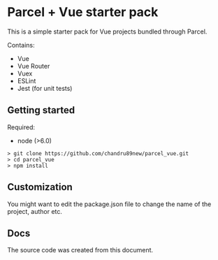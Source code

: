 # Parcel + Vue starter pack

This is a simple starter pack for Vue projects bundled through Parcel.

Contains:
- Vue
- Vue Router
- Vuex 
- ESLint
- Jest (for unit tests)

## Getting started

Required:
- node (>6.0)

```
> git clone https://github.com/chandru89new/parcel_vue.git
> cd parcel_vue
> npm install
```

## Customization

You might want to edit the package.json file to change the name of the project, author etc.

## Docs

The source code was created from this document.